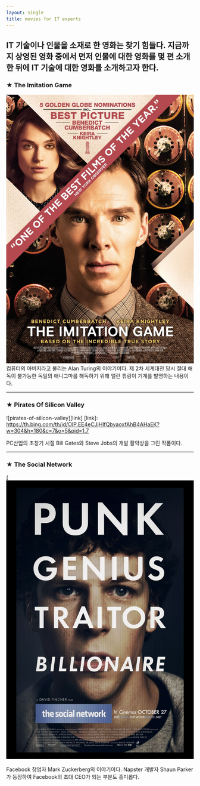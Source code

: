 ```yaml
---
layout: single
title: movies for IT experts
---
```


IT 기술이나 인물을 소재로 한 영화는 찾기 힘들다. 지금까지 상영된 영화 중에서 먼저 
인물에 대한 영화를 몇 편 소개한 뒤에 IT 기술에 대한 영화를 소개하고자 한다. 
---
### ★ The Imitation Game
![the-imitation-game](/assets/images/the-imitation-game.jpg)
컴퓨터의 아버지라고 불리는 Alan Turing의 이야기이다. 제 2차 세계대전 당시 절대 해독이 불가능한 
독일의 애니그마를 해독하기 위해 앨런 튜링이 기계를 발명하는 내용이다. 

---
### ★ Pirates Of Silicon Valley
![pirates-of-silicon-valley][link]
[link]: https://th.bing.com/th/id/OIP.EE4eCJjHlfQbyaoxfAhB4AHaEK?w=304&h=180&c=7&o=5&pid=1.7

PC산업의 초창기 시절 Bill Gates와 Steve Jobs의 개발 활약상을 그린 작품이다. 

---
### ★ The Social Network
[(![mark](/assets/images/the-social-network.jpg  "for more information, visit this site")](https://en.wikipedia.org/wiki/The_Social_Network)

Facebook 창업자 Mark Zuckerberg의 이야기이다. Napster 개발자 Shaun Parker가 등장하여 Facebook의 초대 CEO가 되는 부분도 흥미롭다. 
